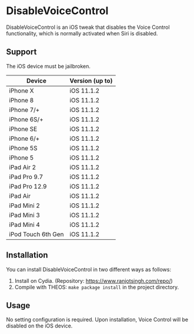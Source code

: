 # DisableVoiceControl

DisableVoiceControl is an iOS tweak that disables the Voice Control functionality, which is normally activated when Siri is disabled.

## Support
The iOS device must be jailbroken.

| Device | Version (up to) |
|---------|----------|
| iPhone X | iOS 11.1.2 |
| iPhone 8 | iOS 11.1.2 |
| iPhone 7/+ | iOS 11.1.2 |
| iPhone 6S/+ | iOS 11.1.2 |
| iPhone SE | iOS 11.1.2 |
| iPhone 6/+ | iOS 11.1.2 |
| iPhone 5S | iOS 11.1.2 |
| iPhone 5 | iOS 11.1.2 |
| iPad Air 2 | iOS 11.1.2 |
| iPad Pro 9.7 | iOS 11.1.2 |
| iPad Pro 12.9 | iOS 11.1.2 |
| iPad Air | iOS 11.1.2 |
| iPad Mini 2 | iOS 11.1.2 |
| iPad Mini 3 | iOS 11.1.2 |
| iPad Mini 4 | iOS 11.1.2 |
| iPod Touch 6th Gen | iOS 11.1.2 |

## Installation

You can install DisableVoiceControl in two different ways as follows:
1. Install on Cydia. (Repository: https://www.ranjotsingh.com/repo/)
2. Compile with THEOS: `make package install` in the project directory.

## Usage
No setting configuration is required. Upon installation, Voice Control will be disabled on the iOS device.
